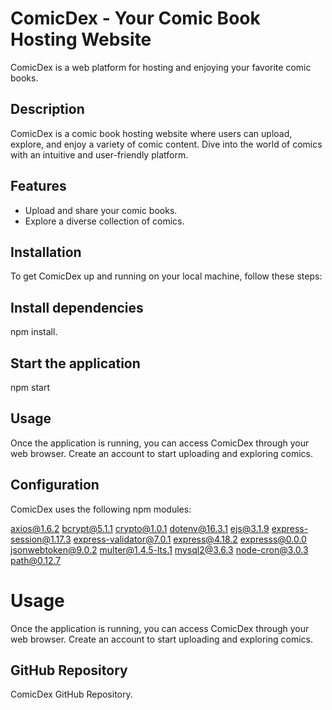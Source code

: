 # ComicDex - Your Comic Book Hosting Website

ComicDex is a web platform for hosting and enjoying your favorite comic books.

## Description

ComicDex is a comic book hosting website where users can upload, explore, and enjoy a variety of comic content. Dive into the world of comics with an intuitive and user-friendly platform.

## Features

- Upload and share your comic books.
- Explore a diverse collection of comics.

## Installation

To get ComicDex up and running on your local machine, follow these steps:

## Install dependencies

npm install.

## Start the application

npm start

## Usage

Once the application is running, you can access ComicDex through your web browser. Create an account to start uploading and exploring comics.

## Configuration

ComicDex uses the following npm modules:

axios@1.6.2
bcrypt@5.1.1
crypto@1.0.1
dotenv@16.3.1
ejs@3.1.9
express-session@1.17.3
express-validator@7.0.1
express@4.18.2
expresss@0.0.0
jsonwebtoken@9.0.2
multer@1.4.5-lts.1
mysql2@3.6.3
node-cron@3.0.3
path@0.12.7

# Usage

Once the application is running, you can access ComicDex through your web browser. Create an account to start uploading and exploring comics.

## GitHub Repository

ComicDex GitHub Repository.